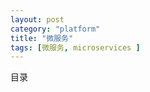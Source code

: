 ```yaml
---
layout: post
category: "platform"
title: "微服务"
tags: [微服务, microservices ]
---
```


目录

<!-- TOC -->


<!-- /TOC -->
